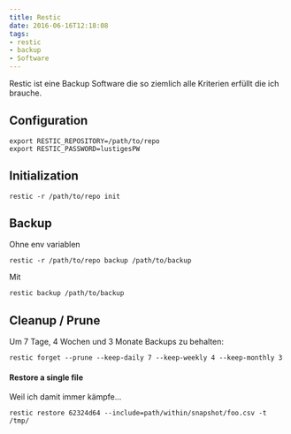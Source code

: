 ```yaml
---
title: Restic
date: 2016-06-16T12:18:08
tags:
- restic
- backup
- Software
---
```


Restic ist eine Backup Software die so ziemlich alle Kriterien erfüllt die
ich brauche.

<!--more-->

## Configuration

    export RESTIC_REPOSITORY=/path/to/repo
    export RESTIC_PASSWORD=lustigesPW

## Initialization

    restic -r /path/to/repo init

## Backup

Ohne env variablen

    restic -r /path/to/repo backup /path/to/backup

Mit

    restic backup /path/to/backup

## Cleanup / Prune

Um 7 Tage, 4 Wochen und 3 Monate Backups zu behalten:

    restic forget --prune --keep-daily 7 --keep-weekly 4 --keep-monthly 3

#### Restore a single file

Weil ich damit immer kämpfe...

    restic restore 62324d64 --include=path/within/snapshot/foo.csv -t /tmp/
